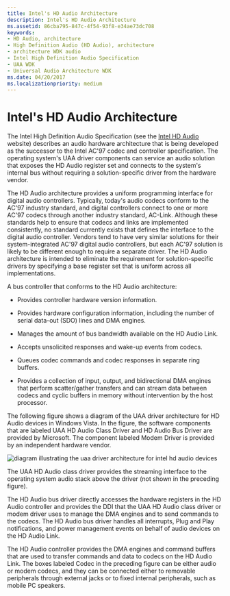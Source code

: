 ```yaml
---
title: Intel's HD Audio Architecture
description: Intel's HD Audio Architecture
ms.assetid: 86cba795-847c-4f54-93f8-e34ae73dc708
keywords:
- HD Audio, architecture
- High Definition Audio (HD Audio), architecture
- architecture WDK audio
- Intel High Definition Audio Specification
- UAA WDK
- Universal Audio Architecture WDK
ms.date: 04/20/2017
ms.localizationpriority: medium
---
```


# Intel's HD Audio Architecture


The Intel High Definition Audio Specification (see the [Intel HD Audio](https://www.intel.com/content/www/us/en/standards/intel-standards-and-initiatives.html) website) describes an audio hardware architecture that is being developed as the successor to the Intel AC'97 codec and controller specification. The operating system's UAA driver components can service an audio solution that exposes the HD Audio register set and connects to the system's internal bus without requiring a solution-specific driver from the hardware vendor.

The HD Audio architecture provides a uniform programming interface for digital audio controllers. Typically, today's audio codecs conform to the AC'97 industry standard, and digital controllers connect to one or more AC'97 codecs through another industry standard, AC-Link. Although these standards help to ensure that codecs and links are implemented consistently, no standard currently exists that defines the interface to the digital audio controller. Vendors tend to have very similar solutions for their system-integrated AC'97 digital audio controllers, but each AC'97 solution is likely to be different enough to require a separate driver. The HD Audio architecture is intended to eliminate the requirement for solution-specific drivers by specifying a base register set that is uniform across all implementations.

A bus controller that conforms to the HD Audio architecture:

-   Provides controller hardware version information.

-   Provides hardware configuration information, including the number of serial data-out (SDO) lines and DMA engines.

-   Manages the amount of bus bandwidth available on the HD Audio Link.

-   Accepts unsolicited responses and wake-up events from codecs.

-   Queues codec commands and codec responses in separate ring buffers.

-   Provides a collection of input, output, and bidirectional DMA engines that perform scatter/gather transfers and can stream data between codecs and cyclic buffers in memory without intervention by the host processor.

The following figure shows a diagram of the UAA driver architecture for HD Audio devices in Windows Vista. In the figure, the software components that are labeled UAA HD Audio Class Driver and HD Audio Bus Driver are provided by Microsoft. The component labeled Modem Driver is provided by an independent hardware vendor.

![diagram illustrating the uaa driver architecture for intel hd audio devices](images/hdaudio.png)

The UAA HD Audio class driver provides the streaming interface to the operating system audio stack above the driver (not shown in the preceding figure).

The HD Audio bus driver directly accesses the hardware registers in the HD Audio controller and provides the DDI that the UAA HD Audio class driver or modem driver uses to manage the DMA engines and to send commands to the codecs. The HD Audio bus driver handles all interrupts, Plug and Play notifications, and power management events on behalf of audio devices on the HD Audio Link.

The HD Audio controller provides the DMA engines and command buffers that are used to transfer commands and data to codecs on the HD Audio Link. The boxes labeled Codec in the preceding figure can be either audio or modem codecs, and they can be connected either to removable peripherals through external jacks or to fixed internal peripherals, such as mobile PC speakers.

 

 




